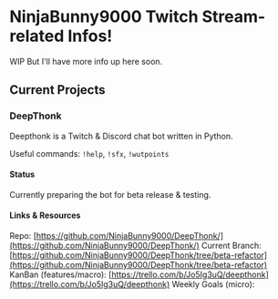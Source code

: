 # NinjaBunny9000 Twitch Stream-related Infos!

WIP But I'll have more info up here soon.

## Current Projects

### DeepThonk

Deepthonk is a Twitch & Discord chat bot written in Python.

Useful commands: `!help`, `!sfx`, `!wutpoints`

#### Status

Currently preparing the bot for beta release & testing.

#### Links & Resources

Repo: [https://github.com/NinjaBunny9000/DeepThonk/](https://github.com/NinjaBunny9000/DeepThonk/)
Current Branch: [https://github.com/NinjaBunny9000/DeepThonk/tree/beta-refactor](https://github.com/NinjaBunny9000/DeepThonk/tree/beta-refactor)
KanBan (features/macro): [https://trello.com/b/Jo5Ig3uQ/deepthonk](https://trello.com/b/Jo5Ig3uQ/deepthonk)
Weekly Goals (micro): 

